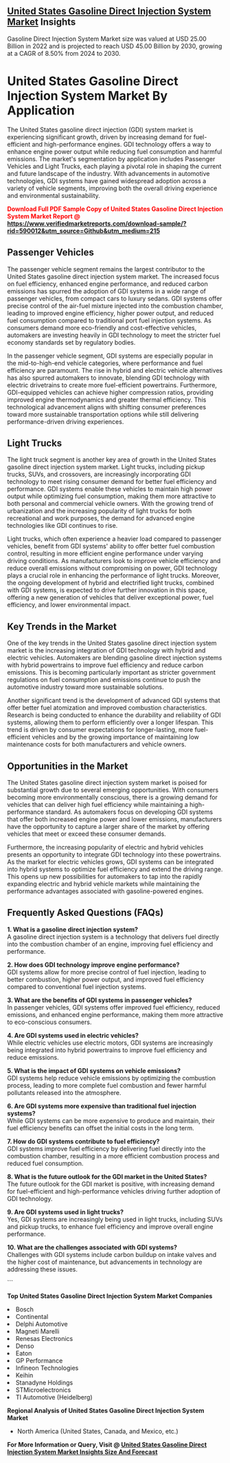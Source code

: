 <h2><a href="https://www.verifiedmarketreports.com/download-sample/?rid=590012&amp;utm_source=Github&amp;utm_medium=215" target="_blank">United States Gasoline Direct Injection System Market</a> Insights</h2><p>Gasoline Direct Injection System Market size was valued at USD 25.00 Billion in 2022 and is projected to reach USD 45.00 Billion by 2030, growing at a CAGR of 8.50% from 2024 to 2030.</p><p><h1>United States Gasoline Direct Injection System Market By Application</h1><p>The United States gasoline direct injection (GDI) system market is experiencing significant growth, driven by increasing demand for fuel-efficient and high-performance engines. GDI technology offers a way to enhance engine power output while reducing fuel consumption and harmful emissions. The market's segmentation by application includes Passenger Vehicles and Light Trucks, each playing a pivotal role in shaping the current and future landscape of the industry. With advancements in automotive technologies, GDI systems have gained widespread adoption across a variety of vehicle segments, improving both the overall driving experience and environmental sustainability.</p><p><strong><p><span class=""><span style="color: #ff0000;"><strong>Download Full PDF Sample Copy of United States Gasoline Direct Injection System Market Report</strong> @ </span><a href="https://www.verifiedmarketreports.com/download-sample/?rid=590012&amp;utm_source=Github&amp;utm_medium=215" target="_blank">https://www.verifiedmarketreports.com/download-sample/?rid=590012&amp;utm_source=Github&amp;utm_medium=215</a></span></p></strong></p><h2>Passenger Vehicles</h2><p>The passenger vehicle segment remains the largest contributor to the United States gasoline direct injection system market. The increased focus on fuel efficiency, enhanced engine performance, and reduced carbon emissions has spurred the adoption of GDI systems in a wide range of passenger vehicles, from compact cars to luxury sedans. GDI systems offer precise control of the air-fuel mixture injected into the combustion chamber, leading to improved engine efficiency, higher power output, and reduced fuel consumption compared to traditional port fuel injection systems. As consumers demand more eco-friendly and cost-effective vehicles, automakers are investing heavily in GDI technology to meet the stricter fuel economy standards set by regulatory bodies.</p><p>In the passenger vehicle segment, GDI systems are especially popular in the mid-to-high-end vehicle categories, where performance and fuel efficiency are paramount. The rise in hybrid and electric vehicle alternatives has also spurred automakers to innovate, blending GDI technology with electric drivetrains to create more fuel-efficient powertrains. Furthermore, GDI-equipped vehicles can achieve higher compression ratios, providing improved engine thermodynamics and greater thermal efficiency. This technological advancement aligns with shifting consumer preferences toward more sustainable transportation options while still delivering performance-driven driving experiences.</p><h2>Light Trucks</h2><p>The light truck segment is another key area of growth in the United States gasoline direct injection system market. Light trucks, including pickup trucks, SUVs, and crossovers, are increasingly incorporating GDI technology to meet rising consumer demand for better fuel efficiency and performance. GDI systems enable these vehicles to maintain high power output while optimizing fuel consumption, making them more attractive to both personal and commercial vehicle owners. With the growing trend of urbanization and the increasing popularity of light trucks for both recreational and work purposes, the demand for advanced engine technologies like GDI continues to rise.</p><p>Light trucks, which often experience a heavier load compared to passenger vehicles, benefit from GDI systems' ability to offer better fuel combustion control, resulting in more efficient engine performance under varying driving conditions. As manufacturers look to improve vehicle efficiency and reduce overall emissions without compromising on power, GDI technology plays a crucial role in enhancing the performance of light trucks. Moreover, the ongoing development of hybrid and electrified light trucks, combined with GDI systems, is expected to drive further innovation in this space, offering a new generation of vehicles that deliver exceptional power, fuel efficiency, and lower environmental impact.</p><h2>Key Trends in the Market</h2><p>One of the key trends in the United States gasoline direct injection system market is the increasing integration of GDI technology with hybrid and electric vehicles. Automakers are blending gasoline direct injection systems with hybrid powertrains to improve fuel efficiency and reduce carbon emissions. This is becoming particularly important as stricter government regulations on fuel consumption and emissions continue to push the automotive industry toward more sustainable solutions.</p><p>Another significant trend is the development of advanced GDI systems that offer better fuel atomization and improved combustion characteristics. Research is being conducted to enhance the durability and reliability of GDI systems, allowing them to perform efficiently over a longer lifespan. This trend is driven by consumer expectations for longer-lasting, more fuel-efficient vehicles and by the growing importance of maintaining low maintenance costs for both manufacturers and vehicle owners.</p><h2>Opportunities in the Market</h2><p>The United States gasoline direct injection system market is poised for substantial growth due to several emerging opportunities. With consumers becoming more environmentally conscious, there is a growing demand for vehicles that can deliver high fuel efficiency while maintaining a high-performance standard. As automakers focus on developing GDI systems that offer both increased engine power and lower emissions, manufacturers have the opportunity to capture a larger share of the market by offering vehicles that meet or exceed these consumer demands.</p><p>Furthermore, the increasing popularity of electric and hybrid vehicles presents an opportunity to integrate GDI technology into these powertrains. As the market for electric vehicles grows, GDI systems can be integrated into hybrid systems to optimize fuel efficiency and extend the driving range. This opens up new possibilities for automakers to tap into the rapidly expanding electric and hybrid vehicle markets while maintaining the performance advantages associated with gasoline-powered engines.</p><h2>Frequently Asked Questions (FAQs)</h2><p><strong>1. What is a gasoline direct injection system?</strong><br>A gasoline direct injection system is a technology that delivers fuel directly into the combustion chamber of an engine, improving fuel efficiency and performance.</p><p><strong>2. How does GDI technology improve engine performance?</strong><br>GDI systems allow for more precise control of fuel injection, leading to better combustion, higher power output, and improved fuel efficiency compared to conventional fuel injection systems.</p><p><strong>3. What are the benefits of GDI systems in passenger vehicles?</strong><br>In passenger vehicles, GDI systems offer improved fuel efficiency, reduced emissions, and enhanced engine performance, making them more attractive to eco-conscious consumers.</p><p><strong>4. Are GDI systems used in electric vehicles?</strong><br>While electric vehicles use electric motors, GDI systems are increasingly being integrated into hybrid powertrains to improve fuel efficiency and reduce emissions.</p><p><strong>5. What is the impact of GDI systems on vehicle emissions?</strong><br>GDI systems help reduce vehicle emissions by optimizing the combustion process, leading to more complete fuel combustion and fewer harmful pollutants released into the atmosphere.</p><p><strong>6. Are GDI systems more expensive than traditional fuel injection systems?</strong><br>While GDI systems can be more expensive to produce and maintain, their fuel efficiency benefits can offset the initial costs in the long term.</p><p><strong>7. How do GDI systems contribute to fuel efficiency?</strong><br>GDI systems improve fuel efficiency by delivering fuel directly into the combustion chamber, resulting in a more efficient combustion process and reduced fuel consumption.</p><p><strong>8. What is the future outlook for the GDI market in the United States?</strong><br>The future outlook for the GDI market is positive, with increasing demand for fuel-efficient and high-performance vehicles driving further adoption of GDI technology.</p><p><strong>9. Are GDI systems used in light trucks?</strong><br>Yes, GDI systems are increasingly being used in light trucks, including SUVs and pickup trucks, to enhance fuel efficiency and improve overall engine performance.</p><p><strong>10. What are the challenges associated with GDI systems?</strong><br>Challenges with GDI systems include carbon buildup on intake valves and the higher cost of maintenance, but advancements in technology are addressing these issues.</p>```</p><p><strong>Top United States Gasoline Direct Injection System Market Companies</strong></p><div data-test-id=""><p><li>Bosch</li><li> Continental</li><li> Delphi Automotive</li><li> Magneti Marelli</li><li> Renesas Electronics</li><li> Denso</li><li> Eaton</li><li> GP Performance</li><li> Infineon Technologies</li><li> Keihin</li><li> Stanadyne Holdings</li><li> STMicroelectronics</li><li> TI Automotive (Heidelberg)</li></p><div><strong>Regional Analysis of&nbsp;United States Gasoline Direct Injection System Market</strong></div><ul><li dir="ltr"><p dir="ltr">North America&nbsp;(United States, Canada, and Mexico, etc.)</p></li></ul><p><strong>For More Information or Query, Visit @&nbsp;</strong><strong><a href="https://www.verifiedmarketreports.com/product/gasoline-direct-injection-system-market/?utm_source=Github&amp;utm_medium=215" target="_blank">United States Gasoline Direct Injection System Market Insights Size And Forecast</a></strong></p></div>
